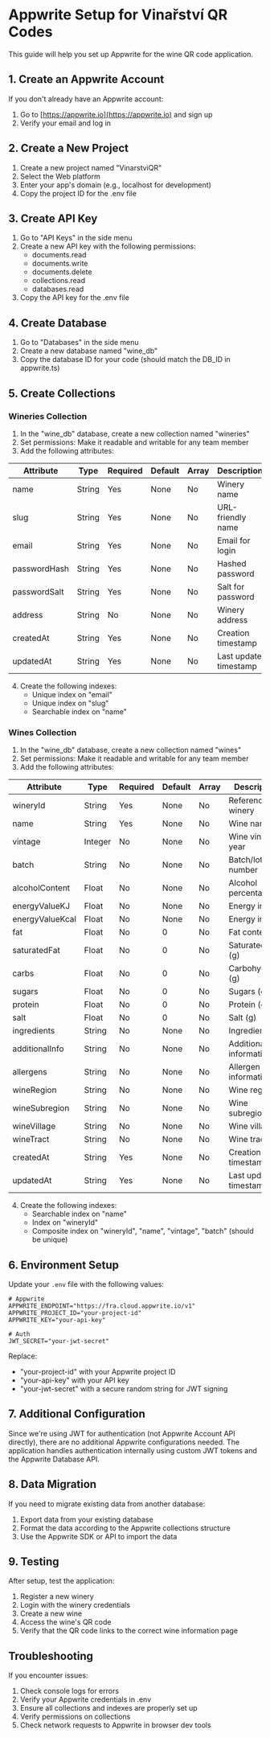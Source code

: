 # Appwrite Setup for Vinařství QR Codes

This guide will help you set up Appwrite for the wine QR code application.

## 1. Create an Appwrite Account

If you don't already have an Appwrite account:

1. Go to [https://appwrite.io](https://appwrite.io) and sign up
2. Verify your email and log in

## 2. Create a New Project

1. Create a new project named "VinarstviQR"
2. Select the Web platform
3. Enter your app's domain (e.g., localhost for development)
4. Copy the project ID for the .env file

## 3. Create API Key

1. Go to "API Keys" in the side menu
2. Create a new API key with the following permissions:
   - documents.read
   - documents.write
   - documents.delete
   - collections.read
   - databases.read
3. Copy the API key for the .env file

## 4. Create Database

1. Go to "Databases" in the side menu
2. Create a new database named "wine_db"
3. Copy the database ID for your code (should match the DB_ID in appwrite.ts)

## 5. Create Collections

### Wineries Collection

1. In the "wine_db" database, create a new collection named "wineries"
2. Set permissions: Make it readable and writable for any team member
3. Add the following attributes:

| Attribute     | Type     | Required | Default | Array | Description              |
|---------------|----------|----------|---------|-------|--------------------------|
| name          | String   | Yes      | None    | No    | Winery name              |
| slug          | String   | Yes      | None    | No    | URL-friendly name        |
| email         | String   | Yes      | None    | No    | Email for login          |
| passwordHash  | String   | Yes      | None    | No    | Hashed password          |
| passwordSalt  | String   | Yes      | None    | No    | Salt for password        |
| address       | String   | No       | None    | No    | Winery address           |
| createdAt     | String   | Yes      | None    | No    | Creation timestamp       |
| updatedAt     | String   | Yes      | None    | No    | Last update timestamp    |

4. Create the following indexes:
   - Unique index on "email"
   - Unique index on "slug"
   - Searchable index on "name"

### Wines Collection

1. In the "wine_db" database, create a new collection named "wines"
2. Set permissions: Make it readable and writable for any team member
3. Add the following attributes:

| Attribute      | Type     | Required | Default | Array | Description               |
|----------------|----------|----------|---------|-------|---------------------------|
| wineryId       | String   | Yes      | None    | No    | Reference to winery       |
| name           | String   | Yes      | None    | No    | Wine name                 |
| vintage        | Integer  | No       | None    | No    | Wine vintage year         |
| batch          | String   | No       | None    | No    | Batch/lot number          |
| alcoholContent | Float    | No       | None    | No    | Alcohol percentage        |
| energyValueKJ  | Float    | No       | None    | No    | Energy in kJ              |
| energyValueKcal| Float    | No       | None    | No    | Energy in kcal            |
| fat            | Float    | No       | 0       | No    | Fat content (g)           |
| saturatedFat   | Float    | No       | 0       | No    | Saturated fat (g)         |
| carbs          | Float    | No       | 0       | No    | Carbohydrates (g)         |
| sugars         | Float    | No       | 0       | No    | Sugars (g)                |
| protein        | Float    | No       | 0       | No    | Protein (g)               |
| salt           | Float    | No       | 0       | No    | Salt (g)                  |
| ingredients    | String   | No       | None    | No    | Ingredients list          |
| additionalInfo | String   | No       | None    | No    | Additional information    |
| allergens      | String   | No       | None    | No    | Allergen information      |
| wineRegion     | String   | No       | None    | No    | Wine region               |
| wineSubregion  | String   | No       | None    | No    | Wine subregion            |
| wineVillage    | String   | No       | None    | No    | Wine village              |
| wineTract      | String   | No       | None    | No    | Wine tract                |
| createdAt      | String   | Yes      | None    | No    | Creation timestamp        |
| updatedAt      | String   | Yes      | None    | No    | Last update timestamp     |

4. Create the following indexes:
   - Searchable index on "name"
   - Index on "wineryId"
   - Composite index on "wineryId", "name", "vintage", "batch" (should be unique)

## 6. Environment Setup

Update your `.env` file with the following values:

```env
# Appwrite
APPWRITE_ENDPOINT="https://fra.cloud.appwrite.io/v1"
APPWRITE_PROJECT_ID="your-project-id"
APPWRITE_KEY="your-api-key"

# Auth
JWT_SECRET="your-jwt-secret"
```

Replace:
- "your-project-id" with your Appwrite project ID
- "your-api-key" with your API key
- "your-jwt-secret" with a secure random string for JWT signing

## 7. Additional Configuration

Since we're using JWT for authentication (not Appwrite Account API directly), there are no additional Appwrite configurations needed. The application handles authentication internally using custom JWT tokens and the Appwrite Database API.

## 8. Data Migration

If you need to migrate existing data from another database:

1. Export data from your existing database
2. Format the data according to the Appwrite collections structure
3. Use the Appwrite SDK or API to import the data

## 9. Testing

After setup, test the application:

1. Register a new winery
2. Login with the winery credentials
3. Create a new wine
4. Access the wine's QR code
5. Verify that the QR code links to the correct wine information page

## Troubleshooting

If you encounter issues:

1. Check console logs for errors
2. Verify your Appwrite credentials in .env
3. Ensure all collections and indexes are properly set up
4. Verify permissions on collections
5. Check network requests to Appwrite in browser dev tools